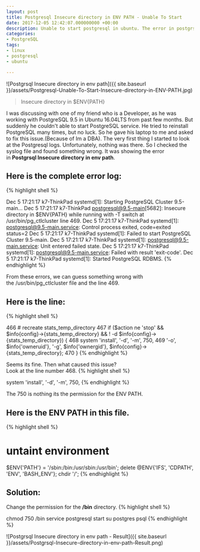 ```yaml
---
layout: post
title: Postgresql Insecure directory in ENV PATH - Unable To Start
date: 2017-12-05 12:42:07.000000000 +00:00
description: Unable to start postgresql in ubuntu. The error in postgrsql Insecure directory in env path. In syslog Insecure directory in $ENV{PATH}.
categories:
- PostgreSQL
tags:
- linux
- postgresql
- ubuntu

---
```


![Postgrsql Insecure directory in env path]({{ site.baseurl }}/assets/Postgresql-Unable-To-Start-Insecure-directory-in-ENV-PATH.jpg)

> Insecure directory in $ENV{PATH}

I was discussing with one of my friend who is a Developer, as he was working with PostgreSQL 9.5 in Ubuntu 16.04LTS from past few months. But suddenly he couldn't able to start PostgreSQL service. He tried to reinstall PostgreSQL many times, but no luck. So he gave his laptop to me and asked to fix this issue.(Because of Im a DBA). The very first thing I started to look at the Postgresql logs. Unfortunately, nothing was there. So I checked the syslog file and found something wrong. It was showing the error in **Postgrsql Insecure directory in env path**.

Here is the complete error log:
-------------------------------
{% highlight shell %}

Dec 5  17:21:17 k7-ThinkPad systemd[1]: Starting PostgreSQL Cluster 9.5-main...
Dec 5  17:21:17 k7-ThinkPad postgresql@9.5-main[5682]: Insecure directory in $ENV{PATH} while running with -T switch at /usr/bin/pg_ctlcluster line 469.
Dec 5  17:21:17 k7-ThinkPad systemd[1]: postgresql@9.5-main.service: Control process exited, code=exited status=2
Dec 5  17:21:17 k7-ThinkPad systemd[1]: Failed to start PostgreSQL Cluster 9.5-main.
Dec 5  17:21:17 k7-ThinkPad systemd[1]: postgresql@9.5-main.service: Unit entered failed state.
Dec 5  17:21:17 k7-ThinkPad systemd[1]: postgresql@9.5-main.service: Failed with result 'exit-code'.
Dec 5  17:21:17 k7-ThinkPad systemd[1]: Started PostgreSQL RDBMS.
{% endhighlight %}

From these errors, we can guess something wrong with the /usr/bin/pg_ctlcluster file and the line 469.

Here is the line:
-----------------
{% highlight shell %}

466  # recreate stats_temp_directory
467  if  ($action ne 'stop' && $info{config}->{stats_temp_directory} && ! -d $info{config}->{stats_temp_directory})  {
468 system 'install', '-d', '-m', 750,
469  '-o', $info{'owneruid'}, '-g', $info{'ownergid'}, $info{config}->{stats_temp_directory};
470  }
{% endhighlight %}

Seems its fine. Then what caused this issue?\
Look at the line number 468.
{% highlight shell %}

system 'install', '-d', '-m', 750,
{% endhighlight %}

The 750 is nothing its the permission for the ENV PATH.

Here is the ENV PATH in this file.
----------------------------------
{% highlight shell %}

# untaint environment
$ENV{'PATH'} = '/sbin:/bin:/usr/sbin:/usr/bin';
delete @ENV{'IFS', 'CDPATH', 'ENV', 'BASH_ENV'};
chdir '/';
{% endhighlight %}

Solution:
---------

Change the permission for the **/bin** directory.
{% highlight shell %}

chmod 750 /bin
service postgresql start
su postgres
psql
{% endhighlight %}

![Postgrsql Insecure directory in env path - Result]({{ site.baseurl }}/assets/Postgrsql-Insecure-directory-in-env-path-Result.png)